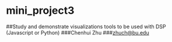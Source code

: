 # mini_project3
##Study and demonstrate visualizations tools to be used with DSP (Javascript or Python)
###Chenhui Zhu
###zhuch@bu.edu
